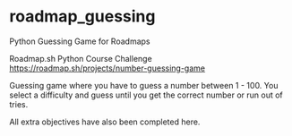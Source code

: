# roadmap_guessing
Python Guessing Game for Roadmaps

Roadmap.sh Python Course Challenge
https://roadmap.sh/projects/number-guessing-game

Guessing game where you have to guess a number between 1 - 100. 
You select a difficulty and guess until you get the correct number or run out of tries. 

All extra objectives have also been completed here. 
